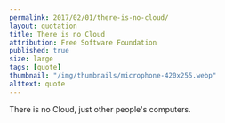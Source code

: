 ```yaml
---
permalink: 2017/02/01/there-is-no-cloud/
layout: quotation
title: There is no Cloud
attribution: Free Software Foundation
published: true
size: large
tags: [quote]
thumbnail: "/img/thumbnails/microphone-420x255.webp"
alttext: quote
---
```


There is no Cloud, just other people's computers.
